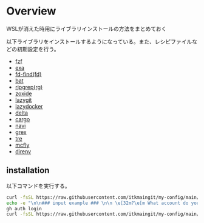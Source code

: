 # Overview

WSLが消えた時用にライブラリインストールの方法をまとめておく

以下ライブラリをインストールするようになっている。また、レシピファイルなどの初期設定を行う。

- [fzf](https://github.com/junegunn/fzf)
- [exa](https://github.com/ogham/exa)
- [fd-find(fd)](https://github.com/sharkdp/fd)
- [bat](https://github.com/sharkdp/bat)
- [ripgrep(rg)](https://github.com/BurntSushi/ripgrep)
- [zoxide](https://github.com/ajeetdsouza/zoxide)
- [lazygit](https://github.com/jesseduffield/lazygit)
- [lazydocker](https://github.com/jesseduffield/lazydocker)
- [delta](https://github.com/dandavison/delta)
- [cargo](https://qiita.com/yoshiyasu1111/items/0c3d08658560d4b91431)
- [navi](https://github.com/denisidoro/navi)
- [grex](https://github.com/pemistahl/grex)
- [tre](https://github.com/dduan/tre)
- [mcfly](https://github.com/cantino/mcfly)
- [direnv](https://github.com/direnv/direnv/tree/master)

## installation

以下コマンドを実行する。

```bash
curl -fsSL https://raw.githubusercontent.com/itkmaingit/my-config/main/scripts/setup_git.sh | sh
echo -e "\n\n### input example ### \n\n \e[32m?\e[m What account do you want to log into? ->\e[36m GitHub.com\e[m\n\e[32m?\e[m What is your preferred protocol for Git operations? -> \e[36mSSH\e[m\n\e[32m?\e[m Generate a new SSH key to add to your GitHub account? -> \e[36mYes\e[m\n\e[32m?\e[m Enter a passphrase for your new SSH key -> (Enter) \n\e[32m?\e[m How would you like to authenticate GitHub CLI? -> \e[36mLogin with a web browser\e[m\n\n"
gh auth login
curl -fsSL https://raw.githubusercontent.com/itkmaingit/my-config/main/scripts/setup_wsl.sh | sh
```
